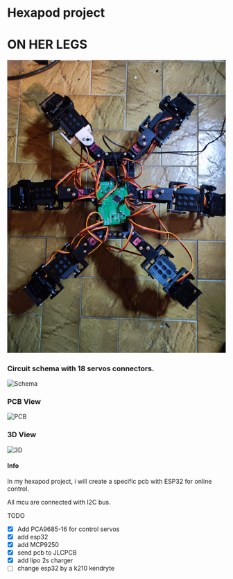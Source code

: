 # Hexapod project

# ON HER LEGS

![ALL_LEGS](on_her_legs.jpg)


### Circuit schema with 18 servos connectors.
![Schema](https://github.com/rmingon/hexapod/blob/main/schema_view.png?raw=true)

### PCB View
![PCB](https://github.com/rmingon/hexapod/blob/main/pcb_view.png?raw=true)

### 3D View
![3D](https://github.com/rmingon/hexapod/blob/main/3d_view.png?raw=true)

#### Info
In my hexapod project, i will create a specific pcb with ESP32 for online 
control.

All mcu are connected with I2C bus.

TODO
- [x] Add PCA9685-16 for control servos
- [x] add esp32 
- [x] add MCP9250
- [x] send pcb to JLCPCB
- [x] add lipo 2s charger
- [ ] change esp32 by a k210 kendryte